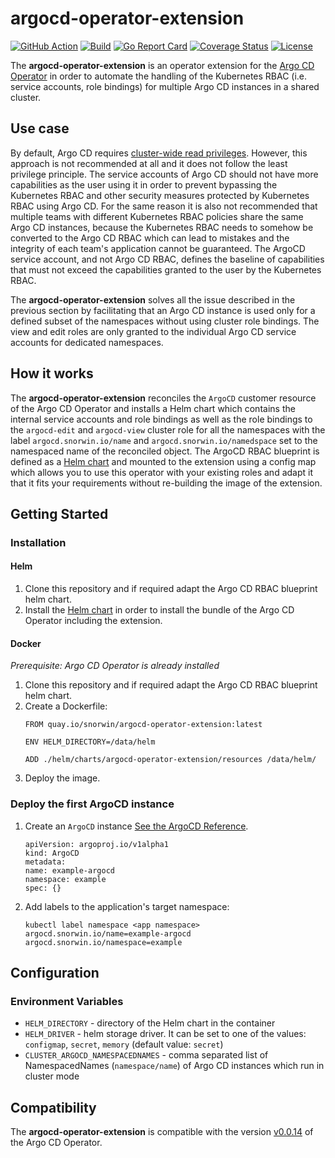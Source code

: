 # argocd-operator-extension
[![GitHub Action](https://img.shields.io/badge/GitHub-Action-blue)](https://github.com/features/actions)
[![Build](https://img.shields.io/github/workflow/status/snorwin/argocd-operator-extension/CI?label=build&logo=github)](https://github.com/snorwin/argocd-operator-extension/actions)
[![Go Report Card](https://goreportcard.com/badge/github.com/snorwin/argocd-operator-extension)](https://goreportcard.com/report/github.com/snorwin/argocd-operator-extension)
[![Coverage Status](https://coveralls.io/repos/github/snorwin/argocd-operator-extension/badge.svg?branch=main)](https://coveralls.io/github/snorwin/argocd-operator-extension?branch=main)
[![License](https://img.shields.io/badge/License-Apache%202.0-blue.svg)](https://opensource.org/licenses/Apache-2.0)

The **argocd-operator-extension** is an operator extension for the [Argo CD Operator](https://argocd-operator.readthedocs.io/) in order to automate the handling of the Kubernetes RBAC (i.e. service accounts, role bindings) for multiple Argo CD instances in a shared cluster.

## Use case
By default, Argo CD requires [cluster-wide read privileges](https://argoproj.github.io/argo-cd/operator-manual/security/). 
However, this approach is not recommended at all and it does not follow the least privilege principle.
The service accounts of Argo CD should not have more capabilities as the user using it in order to prevent bypassing the Kubernetes RBAC and other security measures protected by Kubernetes RBAC using Argo CD.
For the same reason it is also not recommended that multiple teams with different Kubernetes RBAC policies share the same Argo CD instances, because the Kubernetes RBAC needs to somehow be converted to the Argo CD RBAC which can lead to mistakes and the integrity of each team's application cannot be guaranteed.
The ArgoCD service account, and not Argo CD RBAC, defines the baseline of capabilities that must not exceed the capabilities granted to the user by the Kubernetes RBAC.

The **argocd-operator-extension** solves all the issue described in the previous section by facilitating that an Argo CD instance is used only for a defined subset of the namespaces without using cluster role bindings. The view and edit roles are only granted to the individual Argo CD service accounts for dedicated namespaces.

## How it works
The **argocd-operator-extension** reconciles the `ArgoCD` customer resource of the Argo CD Operator and installs a Helm chart which contains the internal service accounts and role bindings as well as the role bindings to the `argocd-edit` and `argocd-view` cluster role for all the namespaces with the label `argocd.snorwin.io/name` and `argocd.snorwin.io/namedspace` set to the namespaced name of the reconciled object.
The ArgoCD RBAC blueprint is defined as a [Helm chart](helm/charts/argocd-operator-extension/resources) and mounted to the extension using a config map which allows you to use this operator with your existing roles and adapt it that it fits your requirements without re-building the image of the extension.

## Getting Started
### Installation
#### Helm
1. Clone this repository and if required adapt the Argo CD RBAC blueprint helm chart.
2. Install the [Helm chart](helm/) in order to install the bundle of the Argo CD Operator including the extension.

#### Docker
_Prerequisite: Argo CD Operator is already installed_
1. Clone this repository and if required adapt the Argo CD RBAC blueprint helm chart.
2. Create a Dockerfile:
    ```
    FROM quay.io/snorwin/argocd-operator-extension:latest
    
    ENV HELM_DIRECTORY=/data/helm
    
    ADD ./helm/charts/argocd-operator-extension/resources /data/helm/
    ```
3. Deploy the image.

### Deploy the first ArgoCD instance
1. Create an `ArgoCD` instance [See the ArgoCD Reference](https://argocd-operator.readthedocs.io/en/latest/reference/argocd/).
    ```
    apiVersion: argoproj.io/v1alpha1
    kind: ArgoCD
    metadata:
    name: example-argocd
    namespace: example
    spec: {}
    ```
2. Add labels to the application's target namespace:
    ```
    kubectl label namespace <app namespace> argocd.snorwin.io/name=example-argocd argocd.snorwin.io/namespace=example
    ```
 
 ## Configuration
 ### Environment Variables
 - `HELM_DIRECTORY` - directory of the Helm chart in the container
 - `HELM_DRIVER` - helm storage driver. It can be set to one of the values: `configmap`, `secret`, `memory` (default value: `secret`)
 - `CLUSTER_ARGOCD_NAMESPACEDNAMES` - comma separated list of NamespacedNames (`namespace/name`) of Argo CD instances which run in cluster mode
 
 ## Compatibility
 The **argocd-operator-extension** is compatible with the version [v0.0.14](https://github.com/argoproj-labs/argocd-operator/releases/tag/v0.0.14) of the Argo CD Operator.
